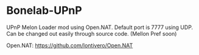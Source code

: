 # Bonelab-UPnP
UPnP Melon Loader mod using Open.NAT. Default port is 7777 using UDP. Can be changed out easily through source code. (Mellon Pref soon)

Open.NAT: https://github.com/lontivero/Open.NAT
